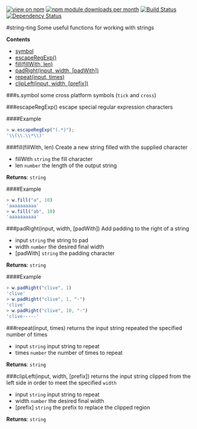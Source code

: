 [![view on npm](http://img.shields.io/npm/v/string-ting.svg)](https://www.npmjs.org/package/string-ting)
[![npm module downloads per month](http://img.shields.io/npm/dm/string-ting.svg)](https://www.npmjs.org/package/string-ting)
[![Build Status](https://travis-ci.org/75lb/string-ting.svg?branch=master)](https://travis-ci.org/75lb/string-ting)
[![Dependency Status](https://david-dm.org/75lb/string-ting.svg)](https://david-dm.org/75lb/string-ting)


#string-ting
Some useful functions for working with strings




**Contents**
* [symbol](#module_string-ting.symbol)
* [escapeRegExp()](#module_string-ting.escapeRegExp)
* [fill(fillWith, len)](#module_string-ting.fill)
* [padRight(input, width, [padWith])](#module_string-ting.padRight)
* [repeat(input, times)](#module_string-ting.repeat)
* [clipLeft(input, width, [prefix])](#module_string-ting.clipLeft)




<a name="module_string-ting.symbol"></a>
###s.symbol
some cross platform symbols (`tick` and `cross`)





<a name="module_string-ting.escapeRegExp"></a>
###escapeRegExp()
escape special regular expression characters





####Example
```js
> w.escapeRegExp("(.*)");
'\\(\\.\\*\\)'
```



<a name="module_string-ting.fill"></a>
###fill(fillWith, len)
Create a new string filled with the supplied character


- fillWith `string` the fill character  
- len `number` the length of the output string  


**Returns**: `string`

####Example
```js
> w.fill("a", 10)
'aaaaaaaaaa'
> w.fill("ab", 10)
'aaaaaaaaaa'
```



<a name="module_string-ting.padRight"></a>
###padRight(input, width, [padWith])
Add padding to the right of a string


- input `string` the string to pad  
- width `number` the desired final width  
- [padWith] `string` the padding character  


**Returns**: `string`

####Example
```js
> w.padRight("clive", 1)
'clive'
> w.padRight("clive", 1, "-")
'clive'
> w.padRight("clive", 10, "-")
'clive-----'
```



<a name="module_string-ting.repeat"></a>
###repeat(input, times)
returns the input string repeated the specified number of times


- input `string` input string to repeat  
- times `number` the number of times to repeat  


**Returns**: `string`




<a name="module_string-ting.clipLeft"></a>
###clipLeft(input, width, [prefix])
returns the input string clipped from the left side in order to meet the specified `width`


- input `string` input string to repeat  
- width `number` the desired final width  
- [prefix] `string` the prefix to replace the clipped region  


**Returns**: `string`










